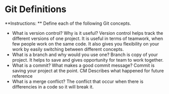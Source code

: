 # Git Definitions

**Instructions: ** Define each of the following Git concepts.

* What is version control?  Why is it useful? Version control helps track the different versions of one project. It is useful in terms of teamwork, when few people work on the same code. It also gives you flexibility on your work by easily switching between different concepts.
* What is a branch and why would you use one? Branch is copy of your project. It helps to save and gives opportunity for team to work together.
* What is a commit? What makes a good commit message? Commit is saving your project at the point. CM Describes what happened for future reference
* What is a merge conflict? The conflict that occur when there is differencies in a code so it will break it.